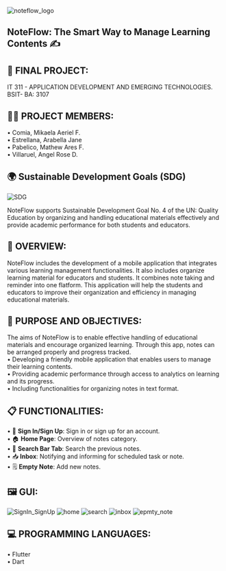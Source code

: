 ![noteflow_logo](https://github.com/user-attachments/assets/513aa0bb-fb61-4844-99d9-0dbeeca388b4)

## NoteFlow: The Smart Way to Manage Learning Contents ✍️

## 📃 FINAL PROJECT: 
IT 311 - APPLICATION DEVELOPMENT AND EMERGING TECHNOLOGIES.<br>
BSIT- BA: 3107<br>

## 👫👭 PROJECT MEMBERS:

• Comia, Mikaela Aeriel F.<br> 
• Estrellana, Arabella Jane <br> 
• Pabelico, Mathew Ares F. <br> 
• Villaruel, Angel Rose D. <br> 

## 🌍 Sustainable Development Goals (SDG)
![SDG](https://github.com/user-attachments/assets/9c6f87e1-2f56-4047-a9fb-aaa51ffe7792)


NoteFlow supports Sustainable Development Goal No. 4 of the UN: Quality Education by organizing and handling educational materials effectively and provide academic performance for both students and educators.<br>

## 📝 OVERVIEW:
NoteFlow includes the development of a mobile application that integrates various learning management functionalities. It also includes organize learning material for educators and students. It combines note taking and reminder into one flatform. This application will help the students and educators to improve their organization and efficiency in managing educational materials.<br>


## 📌 PURPOSE AND OBJECTIVES:
The aims of NoteFlow is to enable effective handling of educational materials and encourage organized learning. Through this app, notes can be arranged properly and progress tracked.<br>
• Developing a friendly mobile application that enables users to manage their learning contents.<br>
• Providing academic performance through access to analytics on learning and its progress.<br>
• Including functionalities for organizing notes in text format.<br>


## 📋 FUNCTIONALITIES:
• 🔑 **Sign In/Sign Up**: Sign in or sign up for an account.<br>
• 🏠 **Home Page**: Overview of notes category.<br>
• 🔎 **Search Bar Tab**: Search the previous notes.<br>
• 📥 **Inbox**: Notifying and informing for scheduled task or note.<br>
• 🗒️ **Empty Note**: Add new notes.<br>

## 🖼️ GUI:
![SignIn_SignUp](https://github.com/user-attachments/assets/cf73b6f2-5601-4eab-b83b-8e215256bb5f)
![home](https://github.com/user-attachments/assets/6abe3d8f-c376-4e2c-b7bc-688b9f17e969)
![search](https://github.com/user-attachments/assets/d23deeca-06fd-4bdf-974b-70d9cd06d22c)
![inbox](https://github.com/user-attachments/assets/37a02a3a-5ffd-44a4-b078-a5c752263fde)
![epmty_note](https://github.com/user-attachments/assets/2075fbbe-a571-4561-872f-8c9bed3a3dac)


## 💻 PROGRAMMING LANGUAGES:
• Flutter<br>
• Dart

